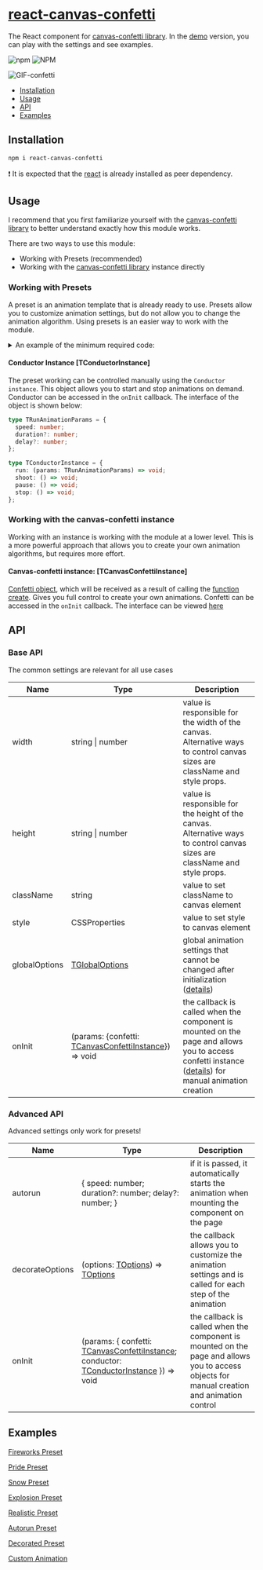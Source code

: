 # [react-canvas-confetti](https://ulitcos.github.io/react-canvas-confetti/)

The React component for [canvas-confetti library](https://github.com/catdad/canvas-confetti). In the [demo](https://ulitcos.github.io/react-canvas-confetti) version, you can play with the settings and see examples.

![npm](https://img.shields.io/npm/dm/react-canvas-confetti) ![NPM](https://img.shields.io/npm/l/react-canvas-confetti)

![GIF-confetti](./pic/confetti-gif-800.gif)

- [Installation](#Installation)
- [Usage](#Usage)
- [API](#API)
- [Examples](#Examples)

## Installation

```bash
npm i react-canvas-confetti
```

:exclamation: It is expected that the [react](https://github.com/facebook/react) is already installed as peer dependency.

## Usage

I recommend that you first familiarize yourself with the [canvas-confetti library](https://github.com/catdad/canvas-confetti) to better understand exactly how this module works.

There are two ways to use this module:

- Working with Presets (recommended)
- Working with the [canvas-confetti library](https://github.com/catdad/canvas-confetti) instance directly

### Working with Presets

A preset is an animation template that is already ready to use. Presets allow you to customize animation settings, but do not allow you to change the animation algorithm. Using presets is an easier way to work with the module.

<details>
<summary>An example of the minimum required code:</summary>

```typescript
import Fireworks from "react-canvas-confetti/dist/presets/fireworks";

const canvasStyles = {
  position: "fixed",
  width: "100%",
  height: "100%",
};

function Example() {
  return <Fireworks autorun={{ speed: 3 }} style={canvasStyles} />;
}

export default Example;
```

[Live example](https://codesandbox.io/p/devbox/minimal-example-react-canvas-confetti-v2-3j3n7q)

</details>

#### Conductor Instance [TConductorInstance]

The preset working can be controlled manually using the `Conductor instance`. This object allows you to start and stop animations on demand. Conductor can be accessed in the `onInit` callback. The interface of the object is shown below:

```typescript
type TRunAnimationParams = {
  speed: number;
  duration?: number;
  delay?: number;
};

type TConductorInstance = {
  run: (params: TRunAnimationParams) => void;
  shoot: () => void;
  pause: () => void;
  stop: () => void;
};
```

### Working with the canvas-confetti instance

Working with an instance is working with the module at a lower level. This is a more powerful approach that allows you to create your own animation algorithms, but requires more effort.

#### Canvas-confetti instance: [TCanvasConfettiInstance]

[Confetti object](https://github.com/catdad/canvas-confetti?tab=readme-ov-file#confettioptions-object--promisenull), which will be received as a result of calling the [function create](https://github.com/catdad/canvas-confetti?tab=readme-ov-file#confetticreatecanvas-globaloptions--function). Gives you full control to create your own animations. Confetti can be accessed in the `onInit` callback. The interface can be viewed [here](https://github.com/DefinitelyTyped/DefinitelyTyped/blob/master/types/canvas-confetti/index.d.ts#L173)

## API

### Base API

The common settings are relevant for all use cases

| Name          | Type                                                                                                                   | Description                                                                                                                                                                                                                                             |
| ------------- | ---------------------------------------------------------------------------------------------------------------------- | ------------------------------------------------------------------------------------------------------------------------------------------------------------------------------------------------------------------------------------------------------- |
| width         | string \| number                                                                                                       | value is responsible for the width of the canvas. Alternative ways to control canvas sizes are className and style props.                                                                                                                               |
| height        | string \| number                                                                                                       | value is responsible for the height of the canvas. Alternative ways to control canvas sizes are className and style props.                                                                                                                              |
| className     | string                                                                                                                 | value to set className to canvas element                                                                                                                                                                                                                |
| style         | CSSProperties                                                                                                          | value to set style to canvas element                                                                                                                                                                                                                    |
| globalOptions | [TGlobalOptions](https://github.com/DefinitelyTyped/DefinitelyTyped/blob/master/types/canvas-confetti/index.d.ts#L126) | global animation settings that cannot be changed after initialization ([details](https://github.com/catdad/canvas-confetti?tab=readme-ov-file#confetticreatecanvas-globaloptions--function))                                                            |
| onInit        | (params: {confetti: [TCanvasConfettiInstance](#canvas-confetti-instance)}) => void                                     | the callback is called when the component is mounted on the page and allows you to access confetti instance ([details](https://github.com/catdad/canvas-confetti?tab=readme-ov-file#confettioptions-object--promisenull)) for manual animation creation |

### Advanced API

Advanced settings only work for presets!

| Name            | Type                                                                                                                                                                                                                                          | Description                                                                                                                                 |
| --------------- | --------------------------------------------------------------------------------------------------------------------------------------------------------------------------------------------------------------------------------------------- | ------------------------------------------------------------------------------------------------------------------------------------------- |
| autorun         | { speed: number; duration?: number; delay?: number; }                                                                                                                                                                                         | if it is passed, it automatically starts the animation when mounting the component on the page                                              |
| decorateOptions | (options: [TOptions](https://github.com/DefinitelyTyped/DefinitelyTyped/blob/master/types/canvas-confetti/index.d.ts#L39)) => [TOptions](https://github.com/DefinitelyTyped/DefinitelyTyped/blob/master/types/canvas-confetti/index.d.ts#L39) | the callback allows you to customize the animation settings and is called for each step of the animation                                    |
| onInit          | (params: { confetti: [TCanvasConfettiInstance](#canvas-confetti-instance); conductor: [TConductorInstance](#conductor-instance) }) => void                                                                                                    | the callback is called when the component is mounted on the page and allows you to access objects for manual creation and animation control |

## Examples

[Fireworks Preset](https://codesandbox.io/p/devbox/fireworks-preset-react-canvas-confetti-v2-hpjx8y)

[Pride Preset](https://codesandbox.io/p/devbox/pride-preset-react-canvas-confetti-v2-f7fnqy)

[Snow Preset](https://codesandbox.io/p/devbox/snow-preset-react-canvas-confetti-v2-7dn2pj)

[Explosion Preset](https://codesandbox.io/p/devbox/explosion-preset-react-canvas-confetti-v2-p9q4kh)

[Realistic Preset](https://codesandbox.io/p/devbox/realistic-preset-react-canvas-confetti-v2-5z3rsz)

[Autorun Preset](https://codesandbox.io/p/devbox/autorun-preset-react-canvas-confetti-v2-sxd3rh)

[Decorated Preset](https://codesandbox.io/p/devbox/decorated-preset-react-canvas-confetti-v2-wl77ff)

[Custom Animation](https://codesandbox.io/p/devbox/custom-animation-react-canvas-confetti-v2-2v8wkx)
